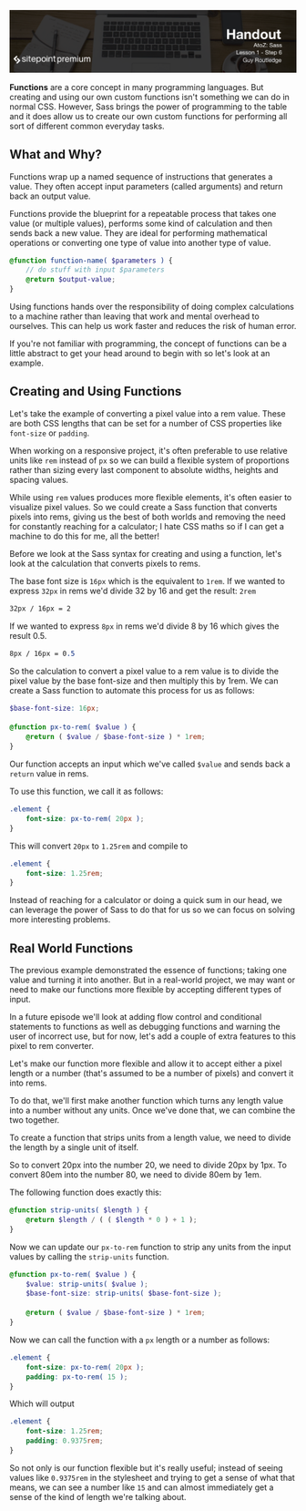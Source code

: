 ![](headings/1.6.png)

**Functions** are a core concept in many programming languages. But creating and using our own custom functions isn't something we can do in normal CSS. However, Sass brings the power of programming to the table and it does allow us to create our own custom functions for performing all sort of different common everyday tasks.

## What and Why?

Functions wrap up a named sequence of instructions that generates
a value.  They often accept input parameters (called arguments) and
return back an output value.

Functions provide the blueprint for a repeatable process that takes one
value (or multiple values), performs some kind of calculation and then
sends back a new value. They are ideal for performing mathematical
operations or converting one type of value into another type of value.

```scss
@function function-name( $parameters ) {
	// do stuff with input $parameters
	@return $output-value;
}
```

Using functions hands over the responsibility of doing complex
calculations to a machine rather than leaving that work and mental
overhead to ourselves. This can help us work faster and reduces the risk
of human error.

If you're not familiar with programming, the concept of functions can be
a little abstract to get your head around to begin with so let's look at
an example.



## Creating and Using Functions

Let's take the example of converting a pixel value into a rem value.
These are both CSS lengths that can be set for a number of CSS
properties like `font-size` or `padding`.

When working on a responsive project, it's often preferable to use
relative units like `rem` instead of `px` so we can build a flexible
system of proportions rather than sizing every last component to
absolute widths, heights and spacing values.

While using `rem` values produces more flexible elements, it's often
easier to visualize pixel values. So we could create a Sass function
that converts pixels into rems, giving us the best of both worlds and
removing the need for constantly reaching for a calculator; I hate CSS
maths so if I can get a machine to do this for me, all the better!

Before we look at the Sass syntax for creating and using a function,
let's look at the calculation that converts pixels to rems.

The base font size is `16px` which is the equivalent to `1rem`. If we
wanted to express `32px` in rems we'd divide 32 by 16 and get the
result: `2rem`

```scss
32px / 16px = 2
```

If we wanted to express `8px` in rems we'd divide 8 by 16 which gives
the result 0.5.

```scss
8px / 16px = 0.5
```

So the calculation to convert a pixel value to a rem value is to divide
the pixel value by the base font-size and then multiply this by 1rem. We
can create a Sass function to automate this process for us as follows:

```scss
$base-font-size: 16px;

@function px-to-rem( $value ) {
	@return ( $value / $base-font-size ) * 1rem;
}
```

Our function accepts an input which we've called `$value` and sends back
a `return` value in rems.

To use this function, we call it as follows:

```scss
.element {
	font-size: px-to-rem( 20px );
}
```

This will convert `20px` to `1.25rem` and compile to 

```scss
.element {
	font-size: 1.25rem;
}
```

Instead of reaching for a calculator or doing a quick sum in our head,
we can leverage the power of Sass to do that for us so we can focus on
solving more interesting problems.



## Real World Functions

The previous example demonstrated the essence of functions; taking one
value and turning it into another. But in a real-world project, we may
want or need to make our functions more flexible by accepting different
types of input.

In a future episode we'll look at adding flow control and conditional
statements to functions as well as debugging functions and warning the
user of incorrect use, but for now, let's add a couple of extra features
to this pixel to rem converter.

Let's make our function more flexible and allow it to accept either
a pixel length or a number (that's assumed to be a number of pixels) and
convert it into rems.

To do that, we'll first make another function which turns any length
value into a number without any units. Once we've done that, we can
combine the two together.

To create a function that strips units from a length value, we need to
divide the length by a single unit of itself.

So to convert 20px into the number 20, we need to divide 20px by 1px.
To convert 80em into the number 80, we need to divide 80em by 1em.

The following function does exactly this:

```scss
@function strip-units( $length ) {
	@return $length / ( ( $length * 0 ) + 1 );
}
```

Now we can update our `px-to-rem` function to strip any units from the
input values by calling the `strip-units` function.

```scss
@function px-to-rem( $value ) {
	$value: strip-units( $value );
	$base-font-size: strip-units( $base-font-size );

	@return ( $value / $base-font-size ) * 1rem;
}
```

Now we can call the function with a `px` length or a number as follows:

```scss
.element {
	font-size: px-to-rem( 20px );
	padding: px-to-rem( 15 );
}
```

Which will output

```scss
.element {
	font-size: 1.25rem;
	padding: 0.9375rem;
}
```

So not only is our function flexible but it's really useful; instead of
seeing values like `0.9375rem` in the stylesheet and trying to get
a sense of what that means, we can see a number like `15` and can almost
immediately get a sense of the kind of length we're talking about.

